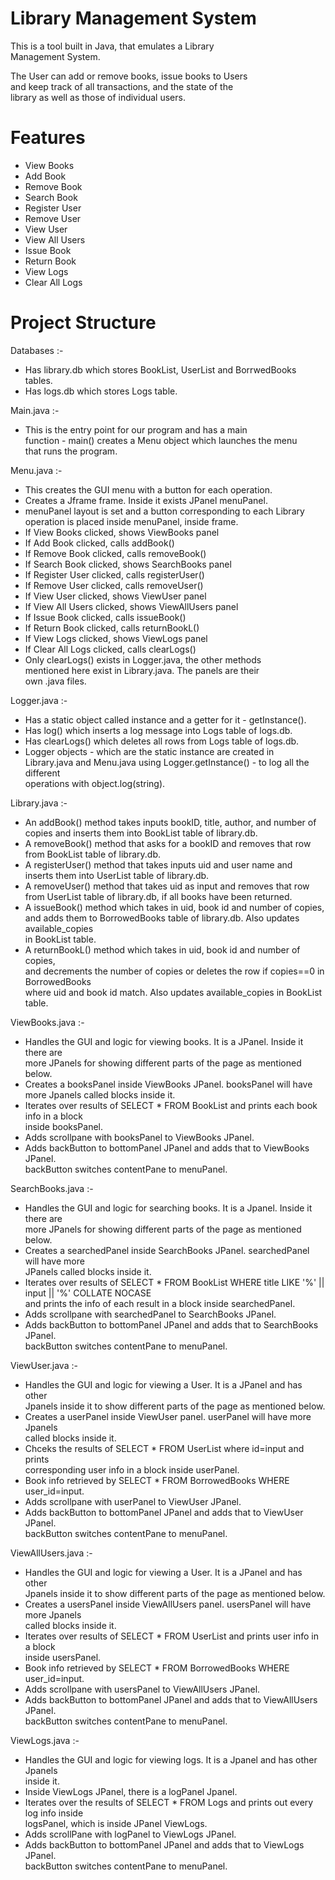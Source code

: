 # Library Management System

This is a tool built in Java, that emulates a Library <br>
Management System. 

The User can add or remove books, issue books to Users <br>
and keep track of all transactions, and the state of the <br>
library as well as those of individual users.

# Features 

- View Books <br>
- Add Book <br>
- Remove Book <br>
- Search Book <br>
- Register User <br>
- Remove User <br>
- View User <br>
- View All Users <br>
- Issue Book <br>
- Return Book <br>
- View Logs <br>
- Clear All Logs 

# Project Structure

Databases :-
- Has library.db which stores BookList, UserList and BorrwedBooks <br>
tables. <br>
- Has logs.db which stores Logs table. 

Main.java :-
- This is the entry point for our program and has a main <br>
function - main() creates a Menu object which launches the menu <br>
that runs the program.

Menu.java :-
- This creates the GUI menu with a button for each operation. <br>
- Creates a Jframe frame. Inside it exists JPanel menuPanel. <br>
- menuPanel layout is set and a button corresponding to each Library <br>
operation is placed inside menuPanel, inside frame. <br>
- If View Books clicked, shows ViewBooks panel <br>
- If Add Book clicked, calls addBook() <br>
- If Remove Book clicked, calls removeBook() <br>
- If Search Book clicked, shows SearchBooks panel <br>
- If Register User clicked, calls registerUser() <br>
- If Remove User clicked, calls removeUser() <br>
- If View User clicked, shows ViewUser panel <br>
- If View All Users clicked, shows ViewAllUsers panel <br>
- If Issue Book clicked, calls issueBook() <br>
- If Return Book clicked, calls returnBookL() <br>
- If View Logs clicked, shows ViewLogs panel <br>
- If Clear All Logs clicked, calls clearLogs() <br>
- Only clearLogs() exists in Logger.java, the other methods <br>
mentioned here exist in Library.java. The panels are their <br>
own .java files. 

Logger.java :-
- Has a static object called instance and a getter for it - getInstance(). <br>
- Has log() which inserts a log message into Logs table of logs.db. <br>
- Has clearLogs() which deletes all rows from Logs table of logs.db. <br>
- Logger objects - which are the static instance are created in <br> 
Library.java and Menu.java using Logger.getInstance() - to log all the different <br>
operations with object.log(string). 

Library.java :-
- An addBook() method takes inputs bookID, title, author, and number of <br>
copies and inserts them into BookList table of library.db. <br>
- A removeBook() method that asks for a bookID and removes that row <br>
from BookList table of library.db. <br>
- A registerUser() method that takes inputs uid and user name and <br>
inserts them into UserList table of library.db. <br>
- A removeUser() method that takes uid as input and removes that row <br>
from UserList table of library.db, if all books have been returned. <br>
- A issueBook() method which takes in uid, book id and number of copies, <br>
and adds them to BorrowedBooks table of library.db. Also updates available_copies <br>
in BookList table. <br>
- A returnBookL() method which takes in uid, book id and number of copies, <br>
and decrements the number of copies or deletes the row if copies==0 in BorrowedBooks <br>
where uid and book id match. Also updates available_copies in BookList table.

ViewBooks.java :-
- Handles the GUI and logic for viewing books. It is a JPanel. Inside it there are <br>
more JPanels for showing different parts of the page as mentioned below. <br>
- Creates a booksPanel inside ViewBooks JPanel. booksPanel will have <br>
more Jpanels called blocks inside it. <br>
- Iterates over results of SELECT * FROM BookList and prints each book info in a block <br>
inside booksPanel. <br>
- Adds scrollpane with booksPanel to ViewBooks JPanel. <br>
- Adds backButton to bottomPanel JPanel and adds that to ViewBooks JPanel. <br>
backButton switches contentPane to menuPanel. 

SearchBooks.java :-
- Handles the GUI and logic for searching books. It is a Jpanel. Inside it there are <br>
more JPanels for showing different parts of the page as mentioned below. <br>
- Creates a searchedPanel inside SearchBooks JPanel. searchedPanel will have more <br>
JPanels called blocks inside it. <br>
- Iterates over results of SELECT * FROM BookList WHERE title LIKE '%' || input || '%' COLLATE NOCASE <br>
and prints the info of each result in a block inside searchedPanel. <br>
- Adds scrollpane with searchedPanel to SearchBooks JPanel. <br>
- Adds backButton to bottomPanel JPanel and adds that to SearchBooks JPanel. <br>
backButton switches contentPane to menuPanel.

ViewUser.java :-
- Handles the GUI and logic for viewing a User. It is a JPanel and has other <br>
Jpanels inside it to show different parts of the page as mentioned below. <br>
- Creates a userPanel inside ViewUser panel. userPanel will have more Jpanels <br>
called blocks inside it. <br>
- Chceks the results of SELECT * FROM UserList where id=input and prints <br> 
corresponding user info in a block inside userPanel. <br>
- Book info retrieved by SELECT * FROM BorrowedBooks WHERE user_id=input. <br>
- Adds scrollpane with userPanel to ViewUser JPanel. <br>
- Adds backButton to bottomPanel JPanel and adds that to ViewUser JPanel. <br>
backButton switches contentPane to menuPanel.

ViewAllUsers.java :-
- Handles the GUI and logic for viewing a User. It is a JPanel and has other <br>
Jpanels inside it to show different parts of the page as mentioned below. <br>
- Creates a usersPanel inside ViewAllUsers panel. usersPanel will have more Jpanels <br>
called blocks inside it. <br>
- Iterates over results of SELECT * FROM UserList and prints user info in a block <br>
inside usersPanel. <br>
- Book info retrieved by SELECT * FROM BorrowedBooks WHERE user_id=input. <br>
- Adds scrollpane with usersPanel to ViewAllUsers JPanel. <br>
- Adds backButton to bottomPanel JPanel and adds that to ViewAllUsers JPanel. <br>
backButton switches contentPane to menuPanel. 

ViewLogs.java :-
- Handles the GUI and logic for viewing logs. It is a Jpanel and has other Jpanels <br>
inside it. <br>
- Inside ViewLogs JPanel, there is a logPanel Jpanel. <br>
- Iterates over the results of SELECT * FROM Logs and prints out every log info inside <br>
logsPanel, which is inside JPanel ViewLogs. <br>
- Adds scrollPane with logPanel to ViewLogs JPanel. <br>
- Adds backButton to bottomPanel JPanel and adds that to ViewLogs JPanel. <br>
backButton switches contentPane to menuPanel.
